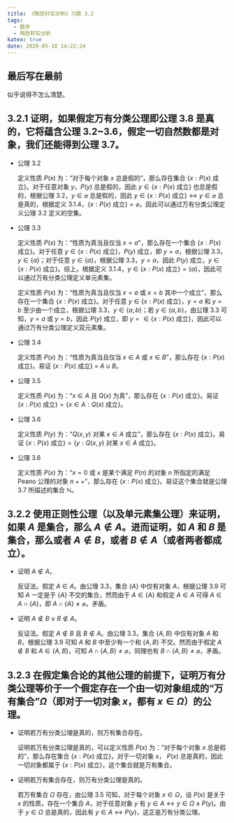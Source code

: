 ```yaml
---
title: 《陶哲轩实分析》习题 3.2
tags:
  - 数学
  - 陶哲轩实分析
katex: true
date: 2020-05-18 14:22:24
---
```


## 最后写在最前
似乎说得不怎么清楚。

## <span class="indianred">3.2.1</span> 证明，如果假定万有分类公理即公理 3.8 是真的，它将蕴含公理 3.2~3.6，假定一切自然数都是对象，我们还能得到公理 3.7。

<div class="list-underline list-bold"></div>

* 公理 3.2

  定义性质 $P(x)$ 为：“对于每个对象 $x$ 总是假的”，那么存在集合 $\{x: P(x)\text{ 成立}\}$。对于任意对象 $y$，$P(y)$ 总是假的，因此 $y \in \{x: P(x)\text{ 成立}\}$ 也总是假的，根据公理 3.2，$y \in \varnothing$ 总是假的，因此 $y \in \{x: P(x)\text{ 成立}\} \leftrightarrow y \in \varnothing$ 总是真的，根据定义 3.1.4，$\{x: P(x)\text{ 成立}\} = \varnothing$，因此可以通过万有分类公理定义公理 3.2 定义的空集。

* 公理 3.3

  定义性质 $P(x)$ 为：“性质为真当且仅当 $x = a$”，那么存在一个集合 $\{x: P(x)\text{ 成立}\}$。对于任意 $y \in \{x: P(x)\text{ 成立}\}$，$P(y)$ 成立，即 $y = a$，根据公理 3.3，$y \in \{a\}$；对于任意 $y \in \{a\}$，根据公理 3.3，$y = a$，因此 $P(y)$ 成立，$y \in \{x: P(x)\text{ 成立}\}$。综上，根据定义 3.1.4，$y \in \{x: P(x)\text{ 成立}\} = \{a\}$，因此可以通过万有分类公理定义单元素集。

  定义性质 $P(x)$ 为：“性质为真当且仅当 $x = a$ 或 $x = b$ 其中一个成立”，那么存在一个集合 $\{x: P(x)\text{ 成立}\}$。对于任意 $y \in \{x: P(x)\text{ 成立}\}$，$y = a$ 和 $y = b$ 至少由一个成立，根据公理 3.3，$y \in \{a, b\}$；若 $y \in \{a, b\}$，由公理 3.3 可知，$y = a$ 或 $y = b$，因此 $P(y)$ 成立，即 $y = \in \{x: P(x)\text{ 成立}\}$，因此可以通过万有分类公理定义双元素集。

* 公理 3.4

  定义性质 $P(x)$ 为：“性质为真当且仅当 $x \in A$ 或 $x \in B$”，那么存在 $\{x: P(x)\text{ 成立}\}$。易证 $\{x: P(x)\text{ 成立}\}$ = $A \cup B$。

* 公理 3.5

  定义性质 $P(x)$ 为：“$x \in A$ 且 $Q(x)$ 为真”，那么存在 $\{x: P(x)\text{ 成立}\}$。易证 $\{x: P(x)\text{ 成立}\} = \{x \in A: Q(x)\text{ 成立}\}$。

* 公理 3.6

  定义性质 $P(y)$ 为：“$Q(x, y)$ 对某 $x \in A$ 成立”，那么存在 $\{x: P(x)\text{ 成立}\}$。易证 $\{x: P(x)\text{ 成立}\} = \{y: Q(x, y)\text{ 对某 } x \in A \text{ 成立}\}$。

* 公理 3.6

  定义性质 $P(x)$ 为：“$x = 0$ 或 $x$ 是某个满足 $P(n)$ 的对象 $n$ 所指定的满足 Peano 公理的对象 $n++$”，那么存在 $\{x: P(x)\text{ 成立}\}$。易证这个集合就是公理 3.7 所描述的集合 $\mathbb{N}$。

## <span class="indianred">3.2.2</span> 使用正则性公理（以及单元素集公理）来证明，如果 $A$ 是集合，那么 $A \notin A$。进而证明，如 $A$ 和 $B$ 是集合，那么或者 $A \notin B$，或者 $B \notin A$（或者两者都成立）。

<div class="list-underline list-bold"></div>

* 证明 $A \notin A$。

  反证法。假定 $A \in A$。由公理 3.3，集合 $\{A\}$ 中仅有对象 $A$，根据公理 3.9 可知 $A$ 一定是于 $\{A\}$ 不交的集合，然而由于 $A \in \{A\}$ 和假定 $A \in A$ 可得 $A \in A \cap \{A\}$，即 $A \cap \{A\} \neq \varnothing$，矛盾。

* 证明 $A \notin B \lor B \notin A$。

  反证法。假定 $A \notin B$ 且 $B \notin A$。由公理 3.3，集合 $\{A, B\}$ 中仅有对象 $A$ 和 $B$，根据公理 3.9 可知 $A$ 和 $B$ 中至少有一个和 $\{A, B\}$ 不交。然而由于假定 $A \notin B$ 和 $A \in \{A, B\}$，可知 $A \cap \{A, B\} \neq \varnothing$，同理也有 $B \cap \{A, B\} \neq \varnothing$，矛盾。

## <span class="indianred">3.2.3</span> 在假定集合论的其他公理的前提下，证明万有分类公理等价于一个假定存在一个由一切对象组成的“万有集合”$\Omega$（即对于一切对象 $x$，都有 $x \in \Omega$）的公理。

<div class="list-underline list-bold"></div>

* 证明若万有分类公理是真的，则万有集合存在。

  证明若万有分类公理是真的，可以定义性质 $P(x)$ 为：“对于每个对象 $x$ 总是假的”，那么存在集合 $\{x: P(x)\text{ 成立}\}$，对于一切对象 $x$， $P(x)$ 总是真的，因此一切对象都属于 $\{x: P(x)\text{ 成立}\}$，这个集合就是万有集合。

* 证明若万有集合存在，则万有分类公理是真的。

  若万有集合 $\Omega$ 存在，由公理 3.5 可知，对于每个对象 $x \in \Omega$，设 $P(x)$ 是关于 $x$ 的性质，存在一个集合 $A$，对于任意对象 $y$ 有 $y \in A \leftrightarrow y \in \Omega \land P(y)$。由于 $y \in \Omega$ 总是真的，因此有 $y \in A \leftrightarrow P(y)$，这正是万有分类公理。
